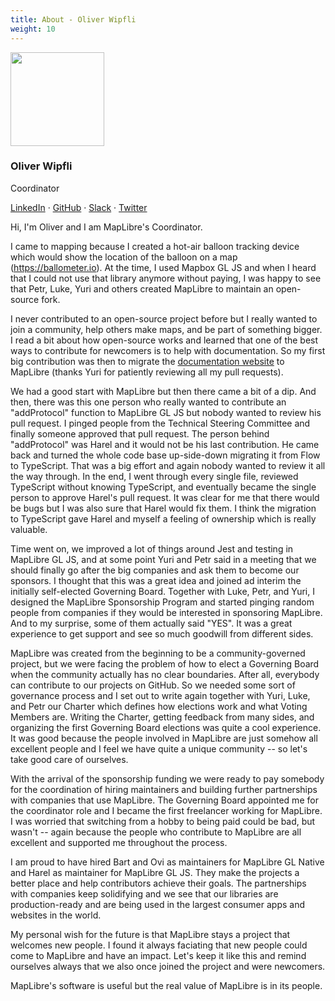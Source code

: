 ```yaml
---
title: About - Oliver Wipfli
weight: 10
---
```


<div class="text-center mb-5">
    <img
        src="https://avatars.githubusercontent.com/u/53421382?v=4"
        width="150"
        class="rounded-circle mt-3"
    />
    <h3 class="m-3">Oliver Wipfli</h3>
    <p>Coordinator</p>
    <p><a href="https://www.linkedin.com/in/oliver-wipfli-562258210/">LinkedIn</a> · <a href="https://github.com/wipfli">GitHub</a> · <a href="https://osmus.slack.com/team/U01P70N4EMD">Slack</a> · <a href="https://twitter.com/leichteralsluft">Twitter</a> 
</div>

Hi, I'm Oliver and I am MapLibre's Coordinator.

I came to mapping because I created a hot-air balloon tracking device which would show the location of the balloon on a map (https://ballometer.io). At the time, I used Mapbox GL JS and when I heard that I could not use that library anymore without paying, I was happy to see that Petr, Luke, Yuri and others created MapLibre to maintain an open-source fork.

I never contributed to an open-source project before but I really wanted to join a community, help others make maps, and be part of something bigger. I read a bit about how open-source works and learned that one of the best ways to contribute for newcomers is to help with documentation. So my first big contribution was then to migrate the [documentation website](https://maplibre.org/maplibre-gl-js-docs) to MapLibre (thanks Yuri for patiently reviewing all my pull requests).

We had a good start with MapLibre but then there came a bit of a dip. And then, there was this one person who really wanted to contribute an "addProtocol" function to MapLibre GL JS but nobody wanted to review his pull request. I pinged people from the Technical Steering Committee and finally someone approved that pull request. The person behind "addProtocol" was Harel and it would not be his last contribution. He came back and turned the whole code base up-side-down migrating it from Flow to TypeScript. That was a big effort and again nobody wanted to review it all the way through. In the end, I went through every single file, reviewed TypeScript without knowing TypeScript, and eventually became the single person to approve Harel's pull request. It was clear for me that there would be bugs but I was also sure that Harel would fix them. I think the migration to TypeScript gave Harel and myself a feeling of ownership which is really valuable.

Time went on, we improved a lot of things around Jest and testing in MapLibre GL JS, and at some point Yuri and Petr said in a meeting that we should finally go after the big companies and ask them to become our sponsors. I thought that this was a great idea and joined ad interim the initially self-elected Governing Board. Together with Luke, Petr, and Yuri, I designed the MapLibre Sponsorship Program and started pinging random people from companies if they would be interested in sponsoring MapLibre. And to my surprise, some of them actually said "YES". It was a great experience to get support and see so much goodwill from different sides.

MapLibre was created from the beginning to be a community-governed project, but we were facing the problem of how to elect a Governing Board when the community actually has no clear boundaries. After all, everybody can contribute to our projects on GitHub. So we needed some sort of governance process and I set out to write again together with Yuri, Luke, and Petr our Charter which defines how elections work and what Voting Members are. Writing the Charter, getting feedback from many sides, and organizing the first Governing Board elections was quite a cool experience. It was good because the people involved in MapLibre are just somehow all excellent people and I feel we have quite a unique community -- so let's take good care of ourselves.

With the arrival of the sponsorship funding we were ready to pay somebody for the coordination of hiring maintainers and building further partnerships with companies that use MapLibre. The Governing Board appointed me for the coordinator role and I became the first freelancer working for MapLibre. I was worried that switching from a hobby to being paid could be bad, but wasn't -- again because the people who contribute to MapLibre are all excellent and supported me throughout the process.

I am proud to have hired Bart and Ovi as maintainers for MapLibre GL Native and Harel as maintainer for MapLibre GL JS. They make the projects a better place and help contributors achieve their goals. The partnerships with companies keep solidifying and we see that our libraries are production-ready and are being used in the largest consumer apps and websites in the world.

My personal wish for the future is that MapLibre stays a project that welcomes new people. I found it always faciating that new people could come to MapLibre and have an impact. Let's keep it like this and remind ourselves always that we also once joined the project and were newcomers.

MapLibre's software is useful but the real value of MapLibre is in its people.
